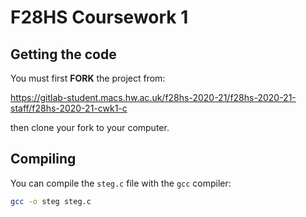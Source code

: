 # F28HS Coursework 1


## Getting the code

You must first **FORK** the project from:

https://gitlab-student.macs.hw.ac.uk/f28hs-2020-21/f28hs-2020-21-staff/f28hs-2020-21-cwk1-c

then clone your fork to your computer.


## Compiling

You can compile the `steg.c` file with the `gcc` compiler:

```bash
gcc -o steg steg.c

```
